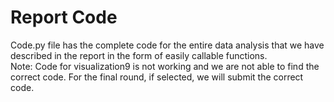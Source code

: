 # Report Code
Code.py file has the complete code for the entire data analysis that we have described in the report in the form of easily callable functions.
<br>
Note: Code for visualization9 is not working and we are not able to find the correct code. For the final round, if selected, we will submit the correct code.
